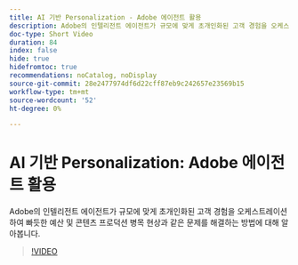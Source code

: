 ```yaml
---
title: AI 기반 Personalization - Adobe 에이전트 활용
description: Adobe의 인텔리전트 에이전트가 규모에 맞게 초개인화된 고객 경험을 오케스트레이션하여 빠듯한 예산 및 콘텐츠 프로덕션 병목 현상과 같은 문제를 해결하는 방법에 대해 알아봅니다.
doc-type: Short Video
duration: 84
index: false
hide: true
hidefromtoc: true
recommendations: noCatalog, noDisplay
source-git-commit: 28e2477974df6d22cff87eb9c242657e23569b15
workflow-type: tm+mt
source-wordcount: '52'
ht-degree: 0%

---
```



# AI 기반 Personalization: Adobe 에이전트 활용

Adobe의 인텔리전트 에이전트가 규모에 맞게 초개인화된 고객 경험을 오케스트레이션하여 빠듯한 예산 및 콘텐츠 프로덕션 병목 현상과 같은 문제를 해결하는 방법에 대해 알아봅니다.

<!-- 72_S653_3442539_83_aidriven-personalization-adobe-agents-in-action -->
>[!VIDEO](https://video.tv.adobe.com/v/3460122/?learn=on&enablevpops=true&captions=kor)
